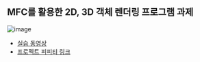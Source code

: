 
## MFC를 활용한 2D, 3D 객체 렌더링 프로그램 과제
![image](https://github.com/user-attachments/assets/cc67bf35-91e2-4ca3-8451-e433f1e0afd6)

- [실습 동영상](https://drive.google.com/file/d/1KY1LkvKWboJr6JfL_Cw5MB1wPryv7JES/view?usp=sharing)
- [프로젝트 피피티 링크](https://docs.google.com/presentation/d/16asRD2tiPGQ6jYGUjZxoVASsk9sjAlRz/edit?usp=sharing&ouid=113217696985666055140&rtpof=true&sd=true)
